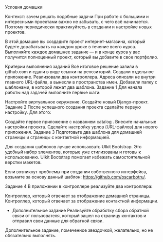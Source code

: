 Условия домашки

Контекст: зачем решать подобные задачи
При работе с большими и интересными проектами важно не забывать, с чего всё начинается. Поэтому периодически практикуйтесь в создании и настройке новых проектов.

В этой домашке вы создадите проект интернет-магазина, который будете дорабатывать на каждом уроке в течение всего курса. Выполняйте каждое домашнее задание — и в конце курса у вас получится полноценный проект, который вы добавите в свое портфолио.

Критерии выполнения заданий
Всё итоговое решение залили в github.com и сдали в виде ссылки на репозиторий.
Создали отдельное приложение.
Реализовали два контроллера.
Адреса описали не внутри главного URL-файла, а вынесли в пространства имен.
Добавили папку с шаблонами, в которой лежат два шаблона.
Задание 1
Для начала работы над задачей выполните первые шаги:

Настройте виртуальное окружение.
Создайте новый Django-проект.
Задание 2
После успешного создания проекта сделайте первую настройку. Для этого:

Создайте первое приложение с названием 
catalog
.
Внесите начальные настройки проекта.
Сделайте настройку урлов (URL-файлов) для нового приложения.
Задание 3
Подготовьте два шаблона для домашней страницы и страницы с контактной информацией.

Для создания шаблонов лучше использовать UIkit Bootstrap. Это удобный набор элементов, которые уже стилизованы и готовы к использованию. UIkit Bootstrap помогает избежать самостоятельной верстки макетов.

Если возникнут проблемы при создании собственного интерфейса, возьмите за основу данный шаблон: https://github.com/oscarbotru/.

Задание 4
В приложении в контроллере реализуйте два контроллера:

Контроллер, который отвечает за отображение домашней страницы.
Контроллер, который отвечает за отображение контактной информации.
* Дополнительное задание
Реализуйте обработку сбора обратной связи от пользователя, который зашел на страницу контактов и отправил свои данные для обратной связи.

Дополнительное задание, помеченное звездочкой, желательно, но не обязательно выполнять.